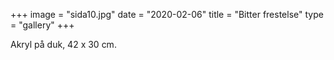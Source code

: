 +++
image = "sida10.jpg"
date = "2020-02-06"
title = "Bitter frestelse"
type = "gallery"
+++

Akryl på duk, 42 x 30 cm.

<div id="commento"></div>
<script defer
  src="http://commento.example.com/js/commento.js">
</script>
